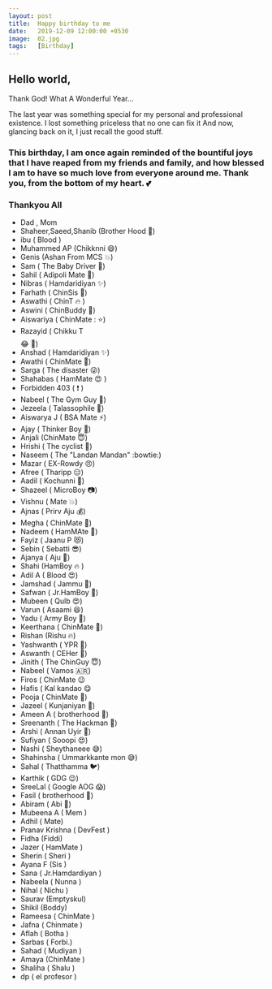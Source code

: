 ```yaml
---
layout: post
title:  Happy birthday to me
date:   2019-12-09 12:00:00 +0530
image:  02.jpg
tags:   [Birthday]
---
```

## Hello world,    
Thank God! What A Wonderful Year...

The last year was something special for my personal and professional existence.
I lost something priceless that no one can fix it  And now, glancing back on it, I just recall the good stuff.  
### This birthday, I am once again reminded of the bountiful joys that I have reaped from my friends and family, and how blessed I am to have so much love from everyone around me. Thank you, from the bottom of my heart. :two_hearts:  


### Thankyou All 

+ Dad , Mom
+ Shaheer,Saeed,Shanib (Brother Hood :muscle:)
+ ibu ( Blood )
+ Muhammed AP (Chikknni  :smile:)
+ Genis (Ashan From MCS  :collision:)
+ Sam ( The Baby Driver :car:)
+ Sahil ( Adipoli Mate  :boy:)
+ Nibras ( Hamdaridiyan  :sparkles:)
+ Farhath ( ChinSis  :heartbeat:)
+ Aswathi ( ChinT  :fire: )
+ Aswini ( ChinBuddy  :star2:)
+ Aiswariya ( ChinMate :  :star:)
+ Razayid ( Chikku T$$$$   :joy: :metal:)
+ Anshad ( Hamdaridiyan  :sparkles:)
+ Awathi ( ChinMate  :dizzy:)
+ Sarga ( The disaster  :stuck_out_tongue_winking_eye:)
+ Shahabas ( HamMate :heart_eyes: )
+ Forbidden 403 ( :exclamation: )
+ Nabeel ( The Gym Guy  :muscle:)
+ Jezeela ( Talassophile  :ocean:)
+ Aiswarya J ( BSA Mate  :zap:)
+ Ajay ( Thinker Boy  :star2:)
+ Anjali (ChinMate  :innocent:)
+ Hrishi ( The cyclist  :bicyclist:)
+ Naseem ( The "Landan Mandan"  :bowtie:)
+ Mazar ( EX-Rowdy :angry:)
+ Afree ( Tharipp  :expressionless:)
+ Aadil ( Kochunni  :cop:)
+ Shazeel ( MicroBoy  :camera:)
+ Vishnu ( Mate  :collision:)
+ Ajnas ( Prirv Aju  :moneybag:)
+ Megha ( ChinMate  :dizzy:)
+ Nadeem ( HamMAte  :high_brightness:)
+ Fayiz ( Jaanu P  :heart_eyes_cat:)
+ Sebin ( Sebatti  :sunglasses:)
+ Ajanya ( Aju  :raising_hand:)
+ Shahi (HamBoy  :fire: )
+ Adil A ( Blood  :heart_eyes:)
+ Jamshad ( Jammu  :heartbeat:)
+ Safwan ( Jr.HamBoy  :boy:)
+ Mubeen ( Qulb  :heart_eyes:)
+ Varun ( Asaami  :laughing:)
+ Yadu ( Army Boy  :see_no_evil:)
+ Keerthana ( ChinMate  :dizzy:)
+ Rishan (Rishu  :fire:)
+ Yashwanth ( YPR  :raised_hands:)
+ Aswanth ( CEHer  :eyes:)
+ Jinith ( The ChinGuy  :innocent:)
+ Nabeel ( Vamos 🇦🇷)
+ Firos ( ChinMate :wink:
+ Hafis ( Kal kandao :yum:
+ Pooja ( ChinMate  :star2:)
+ Jazeel ( Kunjaniyan  :boy:)
+ Ameen A ( brotherhood  :muscle:)
+ Sreenanth ( The Hackman  :metal:)
+ Arshi ( Annan Uyir  :raised_hands:)
+ Sufiyan ( Sooopi  :heart_eyes:)
+ Nashi ( Sheythaneee :sweat_smile:)
+ Shahinsha ( Ummarkkante mon  :sweat_smile:)
+ Sahal ( Thatthamma :bird:)
+ Karthik ( GDG  :wink:)
+ SreeLal ( Google AOG  :scream:)
+ Fasil ( brotherhood  :muscle:)
+ Abiram ( Abi  :dizzy:)
+ Mubeena A ( Mem )
+ Adhil ( Mate)
+ Pranav Krishna ( DevFest )
+ Fidha (Fiddi)
+ Jazer ( HamMate )
+ Sherin ( Sheri )
+ Ayana F (Sis )
+ Sana ( Jr.Hamdardiyan )
+ Nabeela ( Nunna )
+ Nihal ( Nichu )
+ Saurav (Emptyskul)
+ Shikil (Boddy)
+ Rameesa ( ChinMate )
+ Jafna ( Chinmate )
+ Aflah ( Botha )
+ Sarbas ( Forbi.)
+ Sahad ( Mudiyan )
+ Amaya (ChinMate )
+ Shaliha ( Shalu )
+ dp ( el profesor )

